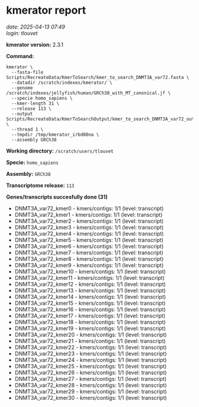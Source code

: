 # kmerator report
*date: 2025-04-13 07:49*  
*login: tlouvet*

**kmerator version:** 2.3.1

**Command:**

```
kmerator \
  --fasta-file Scripts/RecreateData/KmerToSearch/kmer_to_search_DNMT3A_var72.fasta \
  --datadir /scratch/indexes/kmerator/ \
  --genome /scratch/indexes/jellyfish/human/GRCh38_with_MT_canonical.jf \
  --specie homo_sapiens \
  --kmer-length 31 \
  --release 113 \
  --output Scripts/RecreateData/KmerToSearchOutput/kmer_to_search_DNMT3A_var72_output \
  --thread 1 \
  --tmpdir /tmp/kmerator_irbd08na \
  --assembly GRCh38
```

**Working directory:** `/scratch/users/tlouvet`

**Specie:** `homo_sapiens`

**Assembly:** `GRCh38`

**Transcriptome release:** `113`

**Genes/transcripts succesfully done (31)**

- DNMT3A_var72_kmer0 - kmers/contigs: 1/1 (level: transcript)
- DNMT3A_var72_kmer1 - kmers/contigs: 1/1 (level: transcript)
- DNMT3A_var72_kmer2 - kmers/contigs: 1/1 (level: transcript)
- DNMT3A_var72_kmer3 - kmers/contigs: 1/1 (level: transcript)
- DNMT3A_var72_kmer4 - kmers/contigs: 1/1 (level: transcript)
- DNMT3A_var72_kmer5 - kmers/contigs: 1/1 (level: transcript)
- DNMT3A_var72_kmer6 - kmers/contigs: 1/1 (level: transcript)
- DNMT3A_var72_kmer7 - kmers/contigs: 1/1 (level: transcript)
- DNMT3A_var72_kmer8 - kmers/contigs: 1/1 (level: transcript)
- DNMT3A_var72_kmer9 - kmers/contigs: 1/1 (level: transcript)
- DNMT3A_var72_kmer10 - kmers/contigs: 1/1 (level: transcript)
- DNMT3A_var72_kmer11 - kmers/contigs: 1/1 (level: transcript)
- DNMT3A_var72_kmer12 - kmers/contigs: 1/1 (level: transcript)
- DNMT3A_var72_kmer13 - kmers/contigs: 1/1 (level: transcript)
- DNMT3A_var72_kmer14 - kmers/contigs: 1/1 (level: transcript)
- DNMT3A_var72_kmer15 - kmers/contigs: 1/1 (level: transcript)
- DNMT3A_var72_kmer16 - kmers/contigs: 1/1 (level: transcript)
- DNMT3A_var72_kmer17 - kmers/contigs: 1/1 (level: transcript)
- DNMT3A_var72_kmer18 - kmers/contigs: 1/1 (level: transcript)
- DNMT3A_var72_kmer19 - kmers/contigs: 1/1 (level: transcript)
- DNMT3A_var72_kmer20 - kmers/contigs: 1/1 (level: transcript)
- DNMT3A_var72_kmer21 - kmers/contigs: 1/1 (level: transcript)
- DNMT3A_var72_kmer22 - kmers/contigs: 1/1 (level: transcript)
- DNMT3A_var72_kmer23 - kmers/contigs: 1/1 (level: transcript)
- DNMT3A_var72_kmer24 - kmers/contigs: 1/1 (level: transcript)
- DNMT3A_var72_kmer25 - kmers/contigs: 1/1 (level: transcript)
- DNMT3A_var72_kmer26 - kmers/contigs: 1/1 (level: transcript)
- DNMT3A_var72_kmer27 - kmers/contigs: 1/1 (level: transcript)
- DNMT3A_var72_kmer28 - kmers/contigs: 1/1 (level: transcript)
- DNMT3A_var72_kmer29 - kmers/contigs: 1/1 (level: transcript)
- DNMT3A_var72_kmer30 - kmers/contigs: 1/1 (level: transcript)
